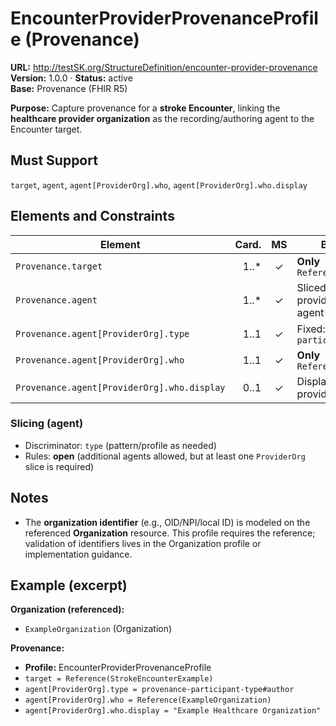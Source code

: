 

# EncounterProviderProvenanceProfile (Provenance)

**URL:** http://testSK.org/StructureDefinition/encounter-provider-provenance  
**Version:** 1.0.0 · **Status:** active  
**Base:** Provenance (FHIR R5)

**Purpose:** Capture provenance for a **stroke Encounter**, linking the **healthcare provider organization** as the recording/authoring agent to the Encounter target.

## Must Support
`target`, `agent`, `agent[ProviderOrg].who`, `agent[ProviderOrg].who.display`

## Elements and Constraints

| Element | Card. | MS | Binding/Notes |
|---|---:|:---:|---|
| `Provenance.target` | 1..* | ✓ | **Only** `Reference(Encounter)` |
| `Provenance.agent` | 1..* | ✓ | Sliced to require a provider organization agent |
| `Provenance.agent[ProviderOrg].type` | 1..1 | ✓ | Fixed: `provenance-participant-type#author` |
| `Provenance.agent[ProviderOrg].who` | 1..1 | ✓ | **Only** `Reference(Organization)` |
| `Provenance.agent[ProviderOrg].who.display` | 0..1 | ✓ | Display name of provider organization |

### Slicing (agent)
- Discriminator: `type` (pattern/profile as needed)  
- Rules: **open** (additional agents allowed, but at least one `ProviderOrg` slice is required)

## Notes
- The **organization identifier** (e.g., OID/NPI/local ID) is modeled on the referenced **Organization** resource. This profile requires the reference; validation of identifiers lives in the Organization profile or implementation guidance.

## Example (excerpt)

**Organization (referenced):**
- `ExampleOrganization` (Organization)

**Provenance:**
- **Profile:** EncounterProviderProvenanceProfile  
- `target = Reference(StrokeEncounterExample)`  
- `agent[ProviderOrg].type = provenance-participant-type#author`  
- `agent[ProviderOrg].who = Reference(ExampleOrganization)`  
- `agent[ProviderOrg].who.display = "Example Healthcare Organization"`
